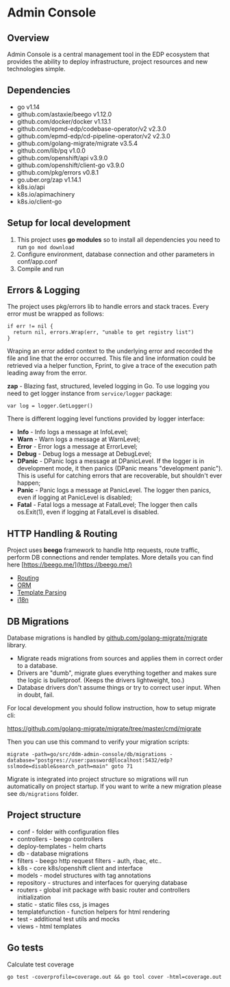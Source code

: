 # Admin Console

## Overview
Admin Console is a central management tool in the EDP ecosystem that provides 
the ability to deploy infrastructure, 
project resources and new technologies simple.

## Dependencies
- go v1.14
- github.com/astaxie/beego v1.12.0
- github.com/docker/docker v1.13.1
- github.com/epmd-edp/codebase-operator/v2 v2.3.0
- github.com/epmd-edp/cd-pipeline-operator/v2 v2.3.0
- github.com/golang-migrate/migrate v3.5.4
- github.com/lib/pq v1.0.0
- github.com/openshift/api v3.9.0
- github.com/openshift/client-go v3.9.0
- github.com/pkg/errors v0.8.1
- go.uber.org/zap v1.14.1
- k8s.io/api
- k8s.io/apimachinery
- k8s.io/client-go

## Setup for local development
1. This project uses **go modules** so to install all dependencies you need to run
`go mod download`
2. Configure environment, database connection and other parameters in conf/app.conf
3. Compile and run

## Errors & Logging
The project uses pkg/errors lib to handle errors and stack traces. Every error must be wrapped as follows:
```
if err != nil {
  return nil, errors.Wrap(err, "unable to get registry list")
}
```
Wraping an error added context to the underlying error and recorded the file and 
line that the error occurred. This file and line information could be retrieved via a 
helper function, Fprint, to give a trace of the execution path leading away from the error.

**zap** - Blazing fast, structured, leveled logging in Go.
To use logging you need to get logger instance from `service/logger` package:
```
var log = logger.GetLogger()
```
There is different logging level functions provided by logger interface:
- **Info** - Info logs a message at InfoLevel;
- **Warn** - Warn logs a message at WarnLevel;
- **Error** - Error logs a message at ErrorLevel;
- **Debug** - Debug logs a message at DebugLevel;
- **DPanic** - DPanic logs a message at DPanicLevel. If the logger is in development mode, it then panics 
(DPanic means "development panic"). This is useful for catching errors that are recoverable, but shouldn't ever happen;
- **Panic** - Panic logs a message at PanicLevel. The logger then panics, even if logging at PanicLevel is disabled;
- **Fatal** - Fatal logs a message at FatalLevel; The logger then calls os.Exit(1), 
even if logging at FatalLevel is disabled.

## HTTP Handling & Routing
Project uses **beego** framework to handle http requests, route traffic, 
perform DB connections and render templates. More details you can find here [https://beego.me/](https://beego.me/)

- [Routing](https://beego.me/docs/mvc/controller/router.md)
- [ORM](https://beego.me/docs/mvc/model/overview.md)
- [Template Parsing](https://beego.me/docs/mvc/view/view.md)
- [i18n](https://beego.me/docs/module/i18n.md)

## DB Migrations
Database migrations is handled by [github.com/golang-migrate/migrate](https://github.com/golang-migrate/migrate) library.

- Migrate reads migrations from sources and applies them in correct order to a database.
- Drivers are "dumb", migrate glues everything together and makes sure the logic is bulletproof. (Keeps the drivers lightweight, too.)
- Database drivers don't assume things or try to correct user input. When in doubt, fail.

For local development you should follow instruction, how to setup migrate cli:

https://github.com/golang-migrate/migrate/tree/master/cmd/migrate

Then you can use this command to verify your migration scripts:

`migrate -path=go/src/ddm-admin-console/db/migrations -database="postgres://user:password@localhost:5432/edp?sslmode=disable&search_path=main" goto 71`

Migrate is integrated into project structure so migrations will run automatically on project startup.
If you want to write a new migration please see `db/migrations` folder.

## Project structure
- conf - folder with configuration files
- controllers - beego controllers
- deploy-templates - helm charts
- db - database migrations
- filters - beego http request filters - auth, rbac, etc..
- k8s - core k8s/openshift client and interface
- models - model structures with tag annotations
- repository - structures and interfaces for querying database
- routers - global init package with basic router and controllers initialization
- static - static files css, js images
- templatefunction - function helpers for html rendering
- test - additional test utils and mocks
- views - html templates

## Go tests
Calculate test coverage
```
go test -coverprofile=coverage.out && go tool cover -html=coverage.out
```